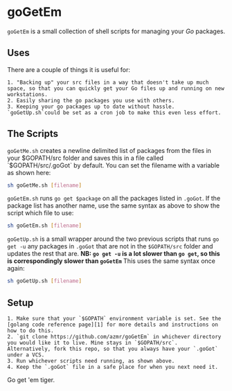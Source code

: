 goGetEm
========

`goGetEm` is a small collection of shell scripts for managing your *Go* packages.


Uses
----

There are a couple of things it is useful for:

	1. "Backing up" your src files in a way that doesn't take up much space, so that you can quickly get your Go files up and running on new workstations.
	2. Easily sharing the go packages you use with others.
	3. Keeping your go packages up to date without hassle. `goGetUp.sh`could be set as a cron job to make this even less effort.


The Scripts
-----------

`goGetMe.sh` creates a newline delimited list of packages from the files in your $GOPATH/src folder and saves this in a file called `$GOPATH/src/.goGot` by default. You can set the filename with a variable as shown here:
```sh
sh goGetMe.sh [filename]
```

`goGetEm.sh` runs `go get $package` on all the packages listed in `.goGot`. If the package list has another name, use the same syntax as above to show the script which file to use:
```sh
sh goGetEm.sh [filename]
```

`goGetUp.sh` is a small wrapper around the two previous scripts that runs `go get -u` any packages in `.goGot` that are not in the `$GOPATH/src` folder and updates the rest that are. **NB: `go get -u` is a lot slower than `go get`, so this is correspondingly slower than `goGetEm`** This uses the same syntax once again:
```sh
sh goGetUp.sh [filename]
```

Setup
-----

	1. Make sure that your `$GOPATH` environment variable is set. See the [golang code reference page][1] for more details and instructions on how to do this.
	2. `git clone https://github.com/azmr/goGetEm` in whichever directory you would like it to live. Mine stays in `$GOPATH/src`.
	Alternatively, fork this repo, so that you always have your `.goGot` under a VCS.
	3. Run whichever scripts need running, as shown above.
	4. Keep the `.goGot` file in a safe place for when you next need it.
[1]: http://golang.org/doc/code.html#GOPATH


Go get 'em tiger.
